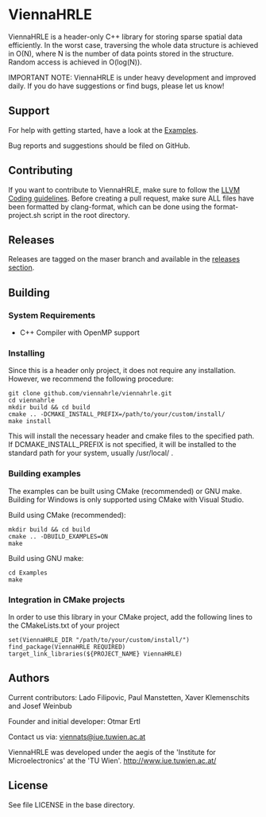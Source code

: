 # ViennaHRLE

ViennaHRLE is a header-only C++ library for storing sparse spatial data efficiently. In the worst case, traversing the whole data structure is achieved in O(N), where N is the number of data points stored in the structure. Random access is achieved in O(log(N)).

IMPORTANT NOTE: ViennaHRLE is under heavy development and improved daily. If you do have suggestions or find bugs, please let us know!

## Support
For help with getting started, have a look at the [Examples](https://github.com/viennahrle/viennahrle/tree/master/Examples).

Bug reports and suggestions should be filed on GitHub.

## Contributing
If you want to contribute to ViennaHRLE, make sure to follow the [LLVM Coding guidelines](https://llvm.org/docs/CodingStandards.html). Before creating a pull request, make sure ALL files have been formatted by clang-format, which can be done using the format-project.sh script in the root directory.

## Releases
Releases are tagged on the maser branch and available in the [releases section](https://github.com/viennahrle/viennahrle/releases).

## Building

### System Requirements

* C++ Compiler with OpenMP support

### Installing

Since this is a header only project, it does not require any installation. However, we recommend the following procedure:

```
git clone github.com/viennahrle/viennahrle.git
cd viennahrle
mkdir build && cd build
cmake .. -DCMAKE_INSTALL_PREFIX=/path/to/your/custom/install/
make install
```

This will install the necessary header and cmake files to the specified path. If DCMAKE_INSTALL_PREFIX is not specified, it will be installed to the standard path for your system, usually /usr/local/ .

### Building examples

The examples can be built using CMake (recommended) or GNU make.\
Building for Windows is only supported using CMake with Visual Studio.

Build using CMake (recommended):

```
mkdir build && cd build
cmake .. -DBUILD_EXAMPLES=ON
make
```

Build using GNU make:

```
cd Examples
make
```

### Integration in CMake projects

In order to use this library in your CMake project, add the following lines to the CMakeLists.txt of your project

```
set(ViennaHRLE_DIR "/path/to/your/custom/install/")
find_package(ViennaHRLE REQUIRED)
target_link_libraries(${PROJECT_NAME} ViennaHRLE)
```


## Authors

Current contributors: Lado Filipovic, Paul Manstetten, Xaver Klemenschits and Josef Weinbub

Founder and initial developer: Otmar Ertl

Contact us via: viennats@iue.tuwien.ac.at

ViennaHRLE was developed under the aegis of the 'Institute for Microelectronics' at the 'TU Wien'.
http://www.iue.tuwien.ac.at/

License
--------------------------
See file LICENSE in the base directory.
